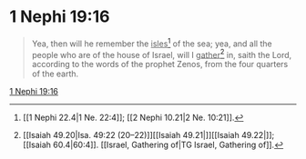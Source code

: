# 1 Nephi 19:16

> Yea, then will he remember the <u>isles</u>[^a] of the sea; yea, and all the people who are of the house of Israel, will I <u>gather</u>[^b] in, saith the Lord, according to the words of the prophet Zenos, from the four quarters of the earth.

[1 Nephi 19:16](https://www.churchofjesuschrist.org/study/scriptures/bofm/1-ne/19?lang=eng&id=p16#p16)


[^a]: [[1 Nephi 22.4|1 Ne. 22:4]]; [[2 Nephi 10.21|2 Ne. 10:21]].  
[^b]: [[Isaiah 49.20|Isa. 49:22 (20–22)]][[Isaiah 49.21|]][[Isaiah 49.22|]]; [[Isaiah 60.4|60:4]]. [[Israel, Gathering of|TG Israel, Gathering of]].  
